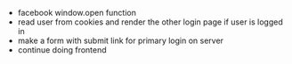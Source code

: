 - facebook window.open function
- read user from cookies and render the other login page if user is logged in
- make a form with submit link for primary login on server
- continue doing frontend
